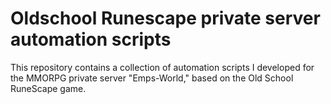 # Oldschool Runescape private server automation scripts

This repository contains a collection of automation scripts I developed for the MMORPG private server "Emps-World," based on the Old School RuneScape game.
 
